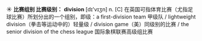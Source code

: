 ☀ <span class="category">**比赛组别 比赛级别：**</span>
<span class="vocabulary">**division**</span> [dɪ'vɪӡn] 
<span class="definition">n. [C] 在英国可指体育比赛（尤指足球比赛）所划分出的一个组别，即级：</span>a first-division team 甲级队 / lightweight division（拳击等运动中的）轻量级 / division game（美）同级别的比赛 / the senior division of the chess league 国际象棋联赛高级组比赛

